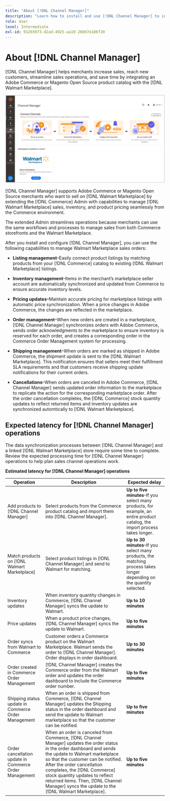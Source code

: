 ```yaml
---
title: "About [!DNL Channel Manager]"
description: "Learn how to install and use [!DNL Channel Manager] to integrate Adobe Commerce and Magento Open Source stores with third-party marketplaces and create a sales channel to manage Marketplace listings, pricing, inventory, and sales seamlessly from your Commerce Admin."
role: User
level: Intermediate
exl-id: 91265973-d2ad-4925-aa10-260d7e186f20
---
```


# About [!DNL Channel Manager]

[!DNL Channel Manager] helps merchants increase sales, reach new customers, streamline sales operations, and save time by integrating an Adobe Commerce or Magento Open Source product catalog with the [!DNL Walmart Marketplace].

![[!DNL Channel Manager] extension Admin view](assets/channel-manager-home.png)

[!DNL Channel Manager] supports Adobe Commerce or Magento Open Source merchants who want to sell on [!DNL Walmart Marketplace] by extending the [!DNL Commerce] Admin with capabilities to manage [!DNL Walmart Marketplace] sales, inventory, and product pricing seamlessly from the Commerce environment. 

The extended Admin streamlines operations because merchants can use the same workflows and processes to manage sales from both Commerce storefronts and the Walmart Marketplace.

After you install and configure [!DNL Channel Manager], you can use the following capabilities to manage Walmart Marketplace sales orders:

* **Listing management**–Easily connect product listings by matching products from your [!DNL Commerce] catalog to existing [!DNL Walmart Marketplace] listings.

* **Inventory management**–Items in the merchant’s marketplace seller account are automatically synchronized and updated from Commerce to ensure accurate inventory levels.

* **Pricing updates**–Maintain accurate pricing for marketplace listings with automatic price synchronization. When a price changes in Adobe Commerce, the changes are reflected in the marketplace.

* **Order management**–When new orders are created in a marketplace, [!DNL Channel Manager] synchronizes orders with Adobe Commerce, sends order acknowledgments to the marketplace to ensure inventory is reserved for each order, and creates a corresponding order in the Commerce Order Management system for processing.

* **Shipping management**–When orders are marked as shipped in Adobe Commerce, the shipment update is sent to the [!DNL Walmart Marketplace]. This notification ensures that sellers meet their fulfillment SLA requirements and that customers receive shipping update notifications for their current orders.

* **Cancellations**–When orders are canceled in Adobe Commerce, [!DNL Channel Manager] sends updated order information to the marketplace to replicate the action for the corresponding marketplace order.  After the order cancellation completes, the [!DNL Commerce] stock quantity updates to reflect returned items and inventory updates are synchronized automtically to [!DNL Walmart Marketplace].

## Expected latency for [!DNL Channel Manager] operations

The data synchronization processes between [!DNL Channel Manager] and a linked [!DNL Walmart Marketplace] store require some time to complete. Review the expected processing time for [!DNL Channel Manager] operations to help plan sales channel operations work.

**Estimated latency for [!DNL Channel Manager] operations**

| **Operation**                                          | **Description**                                                                                                                                                                                                                                                                                                                                                                                  | **Expected delay**                                                                                                           |
|--------------------------------------------------------|--------------------------------------------------------------------------------------------------------------------------------------------------------------------------------------------------------------------------------------------------------------------------------------------------------------------------------------------------------------------------------------------------|------------------------------------------------------------------------------------------------------------------------------|
| Add products to [!DNL Channel Manager]                 | Select products from the Commerce product catalog and import them into [!DNL Channel Manager].                                                                                                                                                                                                                                                                                                   | **Up to five minutes**–If you select many products, for example, an entire product catalog, the import process takes longer. |
| Match products on [!DNL Walmart Marketplace]           | Select product listings in [!DNL Channel Manager] and send to Walmart for matching.                                                                                                                                                                                                                                                                                                              | **Up to 30 minutes**–If you select many products, the matching process takes longer depending on the quantity selected.      |
| Inventory updates                                      | When inventory quantity changes in Commerce, [!DNL Channel Manager] syncs the update to Walmart.                                                                                                                                                                                                                                                                                                 | **Up to 10 minutes**                                                                                                         |
| Price updates                                          | When a product price changes, [!DNL Channel Manager] syncs the update to Walmart.                                                                                                                                                                                                                                                                                                                | **Up to five minutes**                                                                                                       |
| Order syncs from Walmart to Commerce                   | Customer orders a Commerce product on the Walmart Marketplace. Walmart sends the order to [!DNL Channel Manager]. Order displays in order dashboard.                                                                                                                                                                                                                                             | **Up to 30 minutes**                                                                                                         |
| Order created in Commerce Order Management             | [!DNL Channel Manager] creates the Commerce order from the Walmart order and updates the order dashboard to include the Commerce order number.                                                                                                                                                                                                                                                   | **Up to five minutes**                                                                                                       |
| Shipping status update in Commerce Order Management    | When an order is shipped from Commerce, [!DNL Channel Manager] updates the Shipping status in the order dashboard and send the update to Walmart marketplace so that the customer can be notified.                                                                                                                                                                                               | **Up to five minutes**                                                                                                       |
| Order cancellation update in Commerce Order Management | When an order is canceled from Commerce, [!DNL Channel Manager] updates the order status in the order dashboard and sends the update to Walmart marketplace so that the customer can be notified. After the order cancellation completes, the [!DNL Commerce] stock quantity updates to reflect returned items. Then, [!DNL Channel Manager] syncs the update to the [!DNL Walmart Marketplace]. | **Up to five minutes**                                                                                                       |


